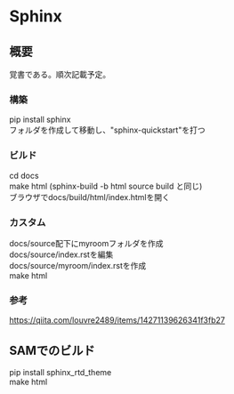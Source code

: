 # Sphinx  

## 概要  
覚書である。順次記載予定。  

### 構築   
pip install sphinx  
フォルダを作成して移動し、"sphinx-quickstart"を打つ  

### ビルド    
cd docs  
make html  (sphinx-build -b html source build と同じ)  
ブラウザでdocs/build/html/index.htmlを開く

### カスタム   
docs/source配下にmyroomフォルダを作成  
docs/source/index.rstを編集  
docs/source/myroom/index.rstを作成  
make html  

### 参考   
https://qiita.com/louvre2489/items/14271139626341f3fb27


## SAMでのビルド
pip install sphinx_rtd_theme  
make html
